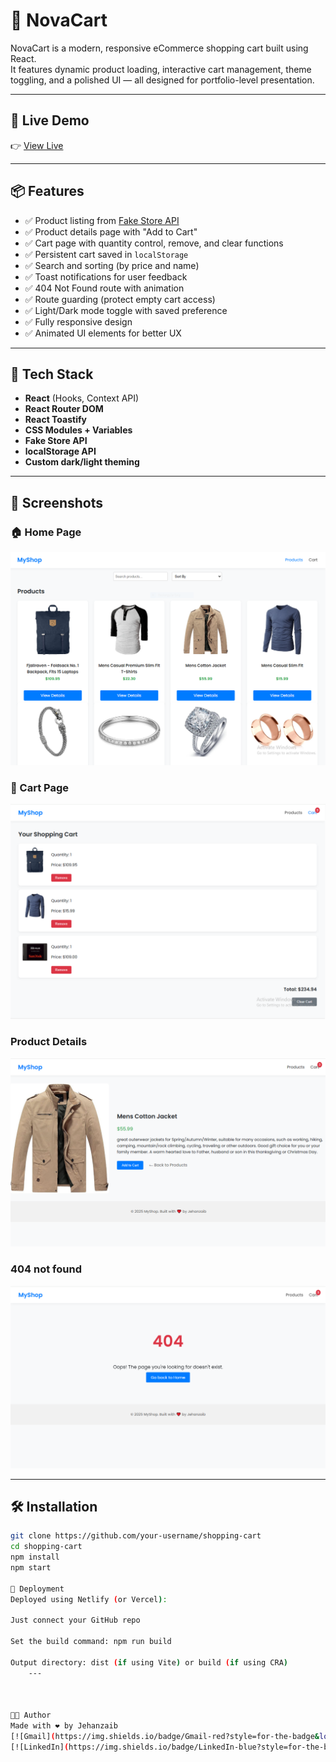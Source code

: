 # 🛒 NovaCart

NovaCart is a modern, responsive eCommerce shopping cart built using React.  
It features dynamic product loading, interactive cart management, theme toggling, and a polished UI — all designed for portfolio-level presentation.

---

## 🚀 Live Demo
👉 [View Live](https://mynovacart.netlify.app/)

---

## 📦 Features

- ✅ Product listing from [Fake Store API](https://fakestoreapi.com/)
- ✅ Product details page with "Add to Cart"
- ✅ Cart page with quantity control, remove, and clear functions
- ✅ Persistent cart saved in `localStorage`
- ✅ Search and sorting (by price and name)
- ✅ Toast notifications for user feedback
- ✅ 404 Not Found route with animation
- ✅ Route guarding (protect empty cart access)
- ✅ Light/Dark mode toggle with saved preference
- ✅ Fully responsive design
- ✅ Animated UI elements for better UX


---

## 🧰 Tech Stack

- **React** (Hooks, Context API)
- **React Router DOM**
- **React Toastify**
- **CSS Modules + Variables**
- **Fake Store API**
- **localStorage API**
- **Custom dark/light theming**

---


## 📸 Screenshots

### 🏠 Home Page
![Home Page](./public/screenshots/homepage.png)

### 🛒 Cart Page
![Cart Page](./public/screenshots/cart.png)

### Product Details
![Product Details Page](./public/screenshots/productDetails.png)

### 404 not found
![404 not found Page](./public/screenshots/404page.png)


---

## 🛠️ Installation

```bash
git clone https://github.com/your-username/shopping-cart
cd shopping-cart
npm install
npm start

🧪 Deployment
Deployed using Netlify (or Vercel):

Just connect your GitHub repo

Set the build command: npm run build

Output directory: dist (if using Vite) or build (if using CRA)
	---



👨‍💻 Author
Made with ❤️ by Jehanzaib
[![Gmail](https://img.shields.io/badge/Gmail-red?style=for-the-badge&logo=gmail&logoColor=white)](mailto:your.email@gmail.com)
[![LinkedIn](https://img.shields.io/badge/LinkedIn-blue?style=for-the-badge&logo=linkedin&logoColor=white)](https://www.linkedin.com/in/your-username)





